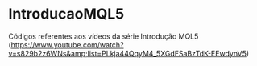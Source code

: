 # IntroducaoMQL5
Códigos referentes aos vídeos da série Introdução MQL5 (https://www.youtube.com/watch?v=s829b2z6WNs&amp;list=PLkja44QqyM4_5XGdFSaBzTdK-EEwdynV5)
